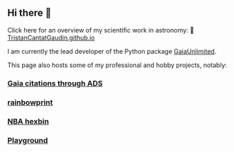 ## Hi there 👋

Click here for an overview of my scientific work in astronomy:
🔭 [TristanCantatGaudin.github.io](TristanCantatGaudin.github.io)

I am currently the lead developer of the Python package [GaiaUnlimited](https://github.com/gaia-unlimited/gaiaunlimited).

This page also hosts some of my professional and hobby projects, notably:

### [Gaia citations through ADS](https://github.com/TristanCantatGaudin/ADS-Gaia-Citations)

### [rainbowprint](https://github.com/TristanCantatGaudin/rainbowprint)

### [NBA hexbin](https://github.com/TristanCantatGaudin/nba-hexbin-app)

### [Playground](https://github.com/TristanCantatGaudin/playground)
